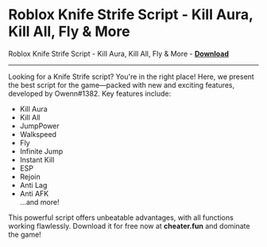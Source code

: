 <h1>Roblox Knife Strife Script - Kill Aura, Kill All, Fly &amp; More</h1>

Roblox Knife Strife Script - Kill Aura, Kill All, Fly &amp; More - **[Download](https://www.dlgram.com/public/files/api.php?shortened=uRCPlS)**


<hr>


Looking for a Knife Strife script? You're in the right place! Here, we present the best script for the game—packed with new and exciting features, developed by Owenn#1382. Key features include:  

- Kill Aura  
- Kill All  
- JumpPower  
- Walkspeed  
- Fly  
- Infinite Jump  
- Instant Kill  
- ESP  
- Rejoin  
- Anti Lag  
- Anti AFK  
...and more!  

This powerful script offers unbeatable advantages, with all functions working flawlessly. Download it for free now at **cheater.fun** and dominate the game!